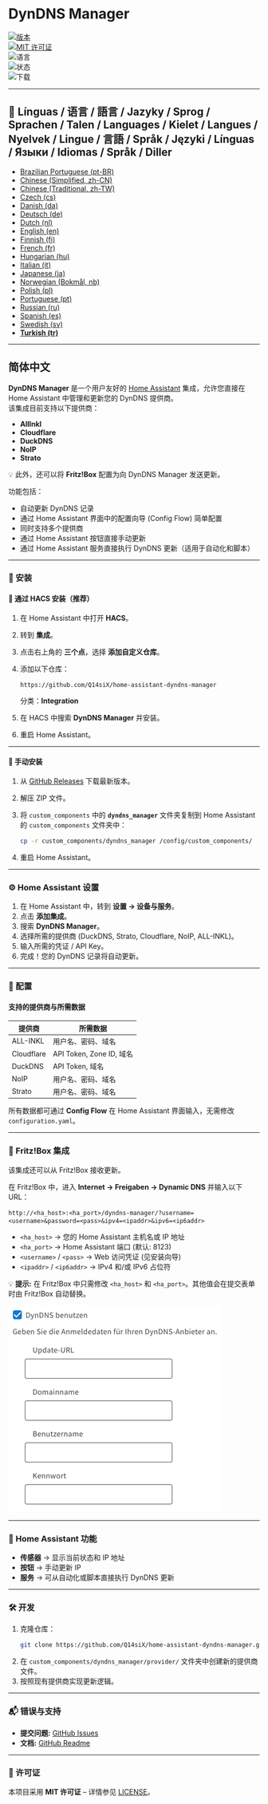 # DynDNS Manager

[![版本](https://img.shields.io/github/v/release/Q14siX/home-assistant-dyndns-manager)](https://github.com/Q14siX/home-assistant-dyndns-manager/releases)  
[![MIT 许可证](https://img.shields.io/badge/License-MIT-green.svg)](LICENSE)  
![语言](https://img.shields.io/badge/languages-20-blue.svg)  
![状态](https://img.shields.io/badge/status-stable-brightgreen.svg)  
![下载](https://img.shields.io/github/downloads/Q14siX/home-assistant-dyndns-manager/total)

---

## 📌 Línguas / 语言 / 語言 / Jazyky / Sprog / Sprachen / Talen / Languages / Kielet / Langues / Nyelvek / Lingue / 言語 / Språk / Języki / Línguas / Языки / Idiomas / Språk / Diller
- [Brazilian Portuguese (pt-BR)](https://github.com/Q14siX/home-assistant-dyndns-manager/blob/main/README/README_PT-BR.md#portugues-brasileiro)
- [Chinese (Simplified, zh-CN)](https://github.com/Q14siX/home-assistant-dyndns-manager/blob/main/README/README_ZH-CN.md#简体中文)
- [Chinese (Traditional, zh-TW)](https://github.com/Q14siX/home-assistant-dyndns-manager/blob/main/README/README_ZH-TW.md#繁體中文)
- [Czech (cs)](https://github.com/Q14siX/home-assistant-dyndns-manager/blob/main/README/README_CS.md#czech)
- [Danish (da)](https://github.com/Q14siX/home-assistant-dyndns-manager/blob/main/README/README_DA.md#dansk)
- [Deutsch (de)](https://github.com/Q14siX/home-assistant-dyndns-manager/blob/main/README/README_DE.md#deutsch)
- [Dutch (nl)](https://github.com/Q14siX/home-assistant-dyndns-manager/blob/main/README/README_NL.md#dutch)
- [English (en)](https://github.com/Q14siX/home-assistant-dyndns-manager/blob/main/README/README_EN.md#english)
- [Finnish (fi)](https://github.com/Q14siX/home-assistant-dyndns-manager/blob/main/README/README_FI.md#suomi)
- [French (fr)](https://github.com/Q14siX/home-assistant-dyndns-manager/blob/main/README/README_FR.md#français)
- [Hungarian (hu)](https://github.com/Q14siX/home-assistant-dyndns-manager/blob/main/README/README_HU.md#magyar)
- [Italian (it)](https://github.com/Q14siX/home-assistant-dyndns-manager/blob/main/README/README_IT.md#italiano)
- [Japanese (ja)](https://github.com/Q14siX/home-assistant-dyndns-manager/blob/main/README/README_JA.md#日本語)
- [Norwegian (Bokmål, nb)](https://github.com/Q14siX/home-assistant-dyndns-manager/blob/main/README/README_NB.md#norsk)
- [Polish (pl)](https://github.com/Q14siX/home-assistant-dyndns-manager/blob/main/README/README_PL.md#polski)
- [Portuguese (pt)](https://github.com/Q14siX/home-assistant-dyndns-manager/blob/main/README/README_PT.md#português)
- [Russian (ru)](https://github.com/Q14siX/home-assistant-dyndns-manager/blob/main/README/README_RU.md#pусский)
- [Spanish (es)](https://github.com/Q14siX/home-assistant-dyndns-manager/blob/main/README/README_ES.md#español)
- [Swedish (sv)](https://github.com/Q14siX/home-assistant-dyndns-manager/blob/main/README/README_SV.md#svenska)
- [**Turkish (tr)**](https://github.com/Q14siX/home-assistant-dyndns-manager/blob/main/README/README_TR.md#türkçe)

---

## 简体中文

**DynDNS Manager** 是一个用户友好的 [Home Assistant](https://www.home-assistant.io/) 集成，允许您直接在 Home Assistant 中管理和更新您的 DynDNS 提供商。  
该集成目前支持以下提供商：

- **AllInkl**
- **Cloudflare**
- **DuckDNS**
- **NoIP**
- **Strato**

💡 此外，还可以将 **Fritz!Box** 配置为向 DynDNS Manager 发送更新。

功能包括：
- 自动更新 DynDNS 记录
- 通过 Home Assistant 界面中的配置向导 (Config Flow) 简单配置
- 同时支持多个提供商
- 通过 Home Assistant 按钮直接手动更新
- 通过 Home Assistant 服务直接执行 DynDNS 更新（适用于自动化和脚本）

---

### 🚀 安装

#### 🔹 通过 HACS 安装（推荐）

1. 在 Home Assistant 中打开 **HACS**。
2. 转到 **集成**。
3. 点击右上角的 **三个点**，选择 **添加自定义仓库**。
4. 添加以下仓库：

   ```
   https://github.com/Q14siX/home-assistant-dyndns-manager
   ```

   分类：**Integration**

5. 在 HACS 中搜索 **DynDNS Manager** 并安装。
6. 重启 Home Assistant。

---

#### 🔹 手动安装

1. 从 [GitHub Releases](https://github.com/Q14siX/home-assistant-dyndns-manager/releases) 下载最新版本。
2. 解压 ZIP 文件。
3. 将 `custom_components` 中的 **`dyndns_manager`** 文件夹复制到 Home Assistant 的 `custom_components` 文件夹中：

   ```bash
   cp -r custom_components/dyndns_manager /config/custom_components/
   ```

4. 重启 Home Assistant。

---

### ⚙️ Home Assistant 设置

1. 在 Home Assistant 中，转到 **设置 → 设备与服务**。
2. 点击 **添加集成**。
3. 搜索 **DynDNS Manager**。
4. 选择所需的提供商 (DuckDNS, Strato, Cloudflare, NoIP, ALL-INKL)。
5. 输入所需的凭证 / API Key。
6. 完成！您的 DynDNS 记录将自动更新。

---

### 📄 配置

#### 支持的提供商与所需数据

| 提供商    | 所需数据 |
|-----------|----------|
| ALL-INKL  | 用户名、密码、域名 |
| Cloudflare| API Token, Zone ID, 域名 |
| DuckDNS   | API Token, 域名 |
| NoIP      | 用户名、密码、域名 |
| Strato    | 用户名、密码、域名 |

所有数据都可通过 **Config Flow** 在 Home Assistant 界面输入，无需修改 `configuration.yaml`。

---

### 📡 Fritz!Box 集成

该集成还可以从 Fritz!Box 接收更新。

在 Fritz!Box 中，进入 **Internet → Freigaben → Dynamic DNS** 并输入以下 URL：

```
http://<ha_host>:<ha_port>/dyndns-manager/?username=<username>&password=<pass>&ipv4=<ipaddr>&ipv6=<ip6addr>
```

- `<ha_host>` → 您的 Home Assistant 主机名或 IP 地址
- `<ha_port>` → Home Assistant 端口 (默认: 8123)
- `<username>` / `<pass>` → Web 访问凭证 (见安装向导)
- `<ipaddr>` / `<ip6addr>` → IPv4 和/或 IPv6 占位符

💡 **提示:** 在 Fritz!Box 中只需修改 `<ha_host>` 和 `<ha_port>`。其他值会在提交表单时由 Fritz!Box 自动替换。

![FRITZ!BOX 输入界面](https://raw.githubusercontent.com/Q14siX/home-assistant-dyndns-manager/master/images/FRITZ!Box.png)

---

### 🔘 Home Assistant 功能

- **传感器** → 显示当前状态和 IP 地址
- **按钮** → 手动更新 IP
- **服务** → 可从自动化或脚本直接执行 DynDNS 更新

---

### 🛠 开发

1. 克隆仓库：
   ```bash
   git clone https://github.com/Q14siX/home-assistant-dyndns-manager.git
   ```
2. 在 `custom_components/dyndns_manager/provider/` 文件夹中创建新的提供商文件。
3. 按照现有提供商实现更新逻辑。

---

### 📬 错误与支持

- **提交问题:** [GitHub Issues](https://github.com/Q14siX/home-assistant-dyndns-manager/issues)  
- **文档:** [GitHub Readme](https://github.com/Q14siX/home-assistant-dyndns-manager)

---

### 📜 许可证

本项目采用 **MIT 许可证** – 详情参见 [LICENSE](https://github.com/Q14siX/home-assistant-dyndns-manager/blob/main/LICENSE)。
